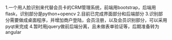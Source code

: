 1.一个用人脸识别来代替会员卡的CRM管理系统，前端用bootstrap，后端用flask，识别部分是python+opencv
2.目前已完成界面部分和后端部分
3.识别部分需要做成桌面程序，并增加商户登陆，会员注册，以及会员识别部分，可以采用pyqt来完成
4.暂时用jquery做前后端分离，且未做表单验证等，后期准备转为angular


